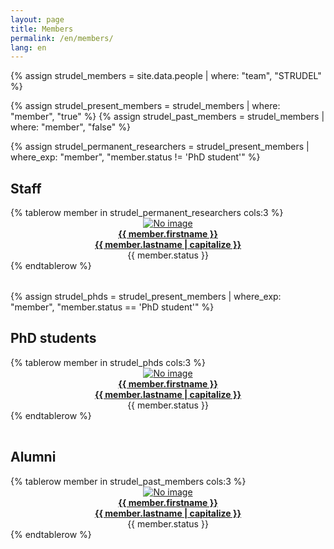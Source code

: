 ```yaml
---
layout: page
title: Members
permalink: /en/members/
lang: en
---
```


{% assign strudel_members = site.data.people | where: "team", "STRUDEL" %}

{% assign strudel_present_members = strudel_members | where: "member", "true" %}
{% assign strudel_past_members = strudel_members | where: "member", "false" %}

{% assign strudel_permanent_researchers = strudel_present_members | where_exp: "member", "member.status != 'PhD student'" %}

## Staff

<table class='width-100'>
  {% tablerow member in strudel_permanent_researchers cols:3 %}
    <div align="center">
      <a href="{{ member.webpage }}">
        <img class="rounded-circle" src="{{ member.photo }}" alt="No image"/>
        <br>
        <b> {{ member.firstname }} <br> {{ member.lastname | capitalize }} </b>
      </a>
      <br>
      {{ member.status }}
    </div>
  {% endtablerow %}
</table>

{% assign strudel_phds = strudel_present_members | where_exp: "member", "member.status == 'PhD student'" %}

## PhD students

<table class='width-100'>
  {% tablerow member in strudel_phds cols:3 %}
    <div align="center">
      <a href="{{ member.webpage }}">
        <img class="rounded-circle" src="{{ member.photo }}" alt="No image"/>
        <br>
        <b> {{ member.firstname }} <br> {{ member.lastname | capitalize }} </b>
      </a>
      <br>
      {{ member.status }}
    </div>
  {% endtablerow %}
</table>

## Alumni

<table class='width-100'>
  {% tablerow member in strudel_past_members cols:3 %}
    <div align="center">
      <a href="{{ member.webpage }}">
        <img class="rounded-circle" src="{{ member.photo }}" alt="No image"/>
        <br>
        <b> {{ member.firstname }} <br> {{ member.lastname | capitalize }} </b>
      </a>
      <br>
      {{ member.status }}
    </div>
  {% endtablerow %}
</table>
